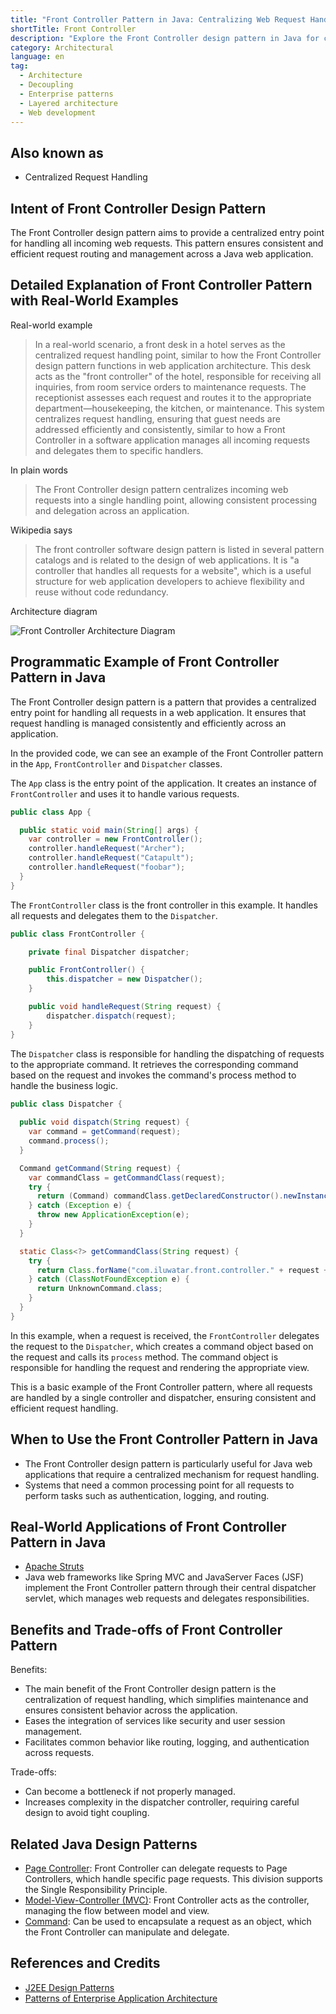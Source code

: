 ```yaml
---
title: "Front Controller Pattern in Java: Centralizing Web Request Handling"
shortTitle: Front Controller
description: "Explore the Front Controller design pattern in Java for centralized request handling. Learn how to improve web application efficiency and consistency with this architectural pattern."
category: Architectural
language: en
tag:
  - Architecture
  - Decoupling
  - Enterprise patterns
  - Layered architecture
  - Web development
---
```


## Also known as

* Centralized Request Handling

## Intent of Front Controller Design Pattern

The Front Controller design pattern aims to provide a centralized entry point for handling all incoming web requests. This pattern ensures consistent and efficient request routing and management across a Java web application.

## Detailed Explanation of Front Controller Pattern with Real-World Examples

Real-world example

> In a real-world scenario, a front desk in a hotel serves as the centralized request handling point, similar to how the Front Controller design pattern functions in web application architecture. This desk acts as the "front controller" of the hotel, responsible for receiving all inquiries, from room service orders to maintenance requests. The receptionist assesses each request and routes it to the appropriate department—housekeeping, the kitchen, or maintenance. This system centralizes request handling, ensuring that guest needs are addressed efficiently and consistently, similar to how a Front Controller in a software application manages all incoming requests and delegates them to specific handlers.

In plain words

> The Front Controller design pattern centralizes incoming web requests into a single handling point, allowing consistent processing and delegation across an application.

Wikipedia says

> The front controller software design pattern is listed in several pattern catalogs and is related to the design of web applications. It is "a controller that handles all requests for a website", which is a useful structure for web application developers to achieve flexibility and reuse without code redundancy.

Architecture diagram

![Front Controller Architecture Diagram](./etc/front-controller-architecture-diagram.png)

## Programmatic Example of Front Controller Pattern in Java

The Front Controller design pattern is a pattern that provides a centralized entry point for handling all requests in a web application. It ensures that request handling is managed consistently and efficiently across an application.

In the provided code, we can see an example of the Front Controller pattern in the `App`, `FrontController` and `Dispatcher` classes.

The `App` class is the entry point of the application. It creates an instance of `FrontController` and uses it to handle various requests.

```java
public class App {

  public static void main(String[] args) {
    var controller = new FrontController();
    controller.handleRequest("Archer");
    controller.handleRequest("Catapult");
    controller.handleRequest("foobar");
  }
}
```

The `FrontController` class is the front controller in this example. It handles all requests and delegates them to the `Dispatcher`.

```java
public class FrontController {

    private final Dispatcher dispatcher;

    public FrontController() {
        this.dispatcher = new Dispatcher();
    }

    public void handleRequest(String request) {
        dispatcher.dispatch(request);
    }
}
```

The `Dispatcher` class is responsible for handling the dispatching of requests to the appropriate command. It retrieves the corresponding command based on the request and invokes the command's process method to handle the business logic.

```java
public class Dispatcher {
    
  public void dispatch(String request) {
    var command = getCommand(request);
    command.process();
  }

  Command getCommand(String request) {
    var commandClass = getCommandClass(request);
    try {
      return (Command) commandClass.getDeclaredConstructor().newInstance();
    } catch (Exception e) {
      throw new ApplicationException(e);
    }
  }

  static Class<?> getCommandClass(String request) {
    try {
      return Class.forName("com.iluwatar.front.controller." + request + "Command");
    } catch (ClassNotFoundException e) {
      return UnknownCommand.class;
    }
  }
}
```

In this example, when a request is received, the `FrontController` delegates the request to the `Dispatcher`, which creates a command object based on the request and calls its `process` method. The command object is responsible for handling the request and rendering the appropriate view.

This is a basic example of the Front Controller pattern, where all requests are handled by a single controller and dispatcher, ensuring consistent and efficient request handling.

## When to Use the Front Controller Pattern in Java

* The Front Controller design pattern is particularly useful for Java web applications that require a centralized mechanism for request handling.
* Systems that need a common processing point for all requests to perform tasks such as authentication, logging, and routing.

## Real-World Applications of Front Controller Pattern in Java

* [Apache Struts](https://struts.apache.org/)
* Java web frameworks like Spring MVC and JavaServer Faces (JSF) implement the Front Controller pattern through their central dispatcher servlet, which manages web requests and delegates responsibilities.

## Benefits and Trade-offs of Front Controller Pattern

Benefits:

* The main benefit of the Front Controller design pattern is the centralization of request handling, which simplifies maintenance and ensures consistent behavior across the application.
* Eases the integration of services like security and user session management.
* Facilitates common behavior like routing, logging, and authentication across requests.

Trade-offs:

* Can become a bottleneck if not properly managed.
* Increases complexity in the dispatcher controller, requiring careful design to avoid tight coupling.

## Related Java Design Patterns

* [Page Controller](https://java-design-patterns.com/patterns/page-controller/): Front Controller can delegate requests to Page Controllers, which handle specific page requests. This division supports the Single Responsibility Principle.
* [Model-View-Controller (MVC)](https://java-design-patterns.com/patterns/model-view-controller/): Front Controller acts as the controller, managing the flow between model and view.
* [Command](https://java-design-patterns.com/patterns/command/): Can be used to encapsulate a request as an object, which the Front Controller can manipulate and delegate.

## References and Credits

* [J2EE Design Patterns](https://amzn.to/4dpzgmx)
* [Patterns of Enterprise Application Architecture](https://amzn.to/3WfKBPR)
